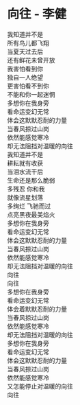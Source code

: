 # 向往 - 李健
  我知道并不是  
  所有鸟儿都飞翔  
  当夏天过去后  
  还有鲜花未曾开放  
  我害怕看到你  
  独自一人绝望  
  更害怕看不到你  
  不能和你一起迷惘  
  多想你在我身旁  
  看命运变幻无常  
  体会这默默忍耐的力量  
  当春风掠过山岗  
  依然能感觉寒冷  
  却无法阻挡对温暖的向往  
  我知道并不是  
  耕耘就有收获  
  当泪水流干后  
  生命还是那么脆弱  
  多残忍 你和我  
  就像流星划落  
  多绚烂 飞驰而过  
  点亮黑夜最美焰火  
  多想你在我身旁  
  看命运变幻无常  
  体会这默默忍耐的力量  
  当春风掠过山岗  
  依然能感觉寒冷  
  却无法阻挡对温暖的向往  
  向往  
  向往  
  多想你在我身旁  
  看命运变幻无常  
  体会着默默忍耐的力量  
  当春风掠过山岗  
  依然能感觉寒冷  
  却无法阻挡对温暖的向往  
  多想你在我身旁  
  看命运变幻无常  
  体会这默默忍耐的力量  
  当春风掠过山岗  
  依然能感觉寒冷  
  又怎能停止对温暖的向往  
  向往  
